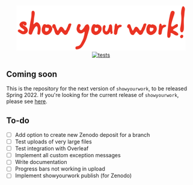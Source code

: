 <p align="center">
    <a href="https://github.com/showyourwork/showyourwork">
        <img width = "450" src="https://raw.githubusercontent.com/showyourwork/.github/main/images/showyourwork.png" alt="showyourwork"/>
    </a>
    <br/>
    <a href="https://github.com/showyourwork/showyourwork/actions/workflows/tests.yml">
        <img src="https://github.com/showyourwork/showyourwork/actions/workflows/tests.yml/badge.svg" alt="tests"/>
    </a>
</p>

<h2>Coming soon</h2>

This is the repository for the next version of `showyourwork`, to be released Spring 2022.
If you're looking for the current release of `showyourwork`, please see [here](https://github.com/rodluger/showyourwork).

<h2>To-do</h2>

- [ ] Add option to create new Zenodo deposit for a branch
- [ ] Test uploads of very large files
- [ ] Test integration with Overleaf
- [ ] Implement all custom exception messages
- [ ] Write documentation
- [ ] Progress bars not working in upload
- [ ] Implement showyourwork publish (for Zenodo)